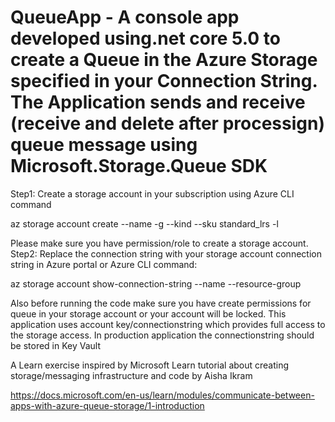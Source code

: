 # QueueApp - A console app developed using.net core 5.0 to create a Queue in the Azure Storage specified in your Connection String. The Application sends and receive (receive and delete after processign) queue message using Microsoft.Storage.Queue SDK

Step1: Create a storage account in your subscription using Azure CLI command

az storage account create --name <unique storage account name> -g <resource group name> --kind <storagev2 or storagev1> --sku standard_lrs -l <prefered location>

Please make sure you have permission/role to create a storage account.
Step2: Replace the connection string with your storage account connection string in Azure portal or 
Azure CLI command: 

az storage account show-connection-string --name<Storage Account name> --resource-group <rgroupName>


Also before running the code make sure you have create permissions for queue in your storage account or your account will be locked.
This application uses account key/connectionstring which provides full access to the storage access. In production application the connectionstring should be stored in Key Vault


A Learn exercise inspired by Microsoft Learn tutorial about creating storage/messaging infrastructure and code by Aisha Ikram

https://docs.microsoft.com/en-us/learn/modules/communicate-between-apps-with-azure-queue-storage/1-introduction

